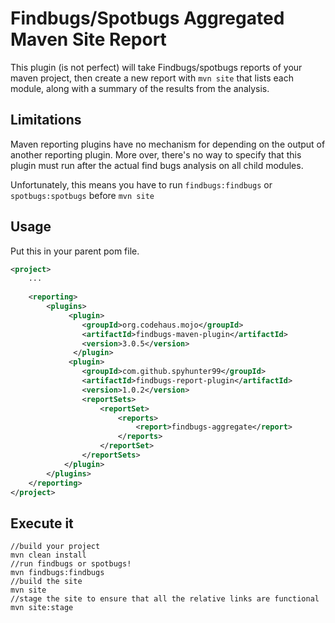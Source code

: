 # Findbugs/Spotbugs Aggregated Maven Site Report

This plugin (is not perfect) will take Findbugs/spotbugs reports of your maven project, then create a new report with `mvn site`
that lists each module, along with a summary of the results from the analysis.

## Limitations

Maven reporting plugins have no mechanism for depending on the output of another reporting plugin. More over, there's 
no way to specify that this plugin must run after the actual find bugs analysis on all child modules.

Unfortunately, this means you have to run `findbugs:findbugs` or `spotbugs:spotbugs` before `mvn site`


## Usage

Put this in your parent pom file.

````xml
<project>
	...
	
	<reporting>
        <plugins>
             <plugin>
				<groupId>org.codehaus.mojo</groupId>
				<artifactId>findbugs-maven-plugin</artifactId>
				<version>3.0.5</version>
			  </plugin>
             <plugin>
                <groupId>com.github.spyhunter99</groupId>
                <artifactId>findbugs-report-plugin</artifactId>
                <version>1.0.2</version>
                <reportSets>
                    <reportSet>
                        <reports>
                            <report>findbugs-aggregate</report>
                        </reports>
                    </reportSet>
                </reportSets>
            </plugin>
        </plugins>
    </reporting>
</project>
````

## Execute it

````
//build your project
mvn clean install
//run findbugs or spotbugs!
mvn findbugs:findbugs
//build the site
mvn site
//stage the site to ensure that all the relative links are functional
mvn site:stage
````